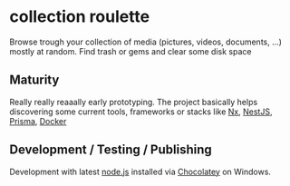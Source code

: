 # collection roulette

Browse trough your collection of media (pictures, videos, documents, ...) mostly at random. Find trash or gems and clear some disk space

## Maturity

Really really reaaally early prototyping. The project basically helps discovering some current tools, frameworks or stacks like [Nx](https://nx.dev/), [NestJS](https://nestjs.com/), [Prisma](https://github.com/prisma), [Docker](https://github.com/docker)

## Development / Testing / Publishing

Development with latest [node.js](https://nodejs.org/) installed via [Chocolatey](https://chocolatey.org/) on Windows.
